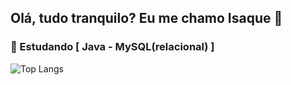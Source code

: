 ## Olá, tudo tranquilo? Eu me chamo Isaque 🤙
### 📖 Estudando [ Java - MySQL(relacional) ]
![Top Langs](https://github-readme-stats.vercel.app/api/top-langs/?username=Isaacomc&size_weight=0.5&count_weight=0.5&theme=dark&custom_title=Tecnologias&langs_count=9)
          
  



